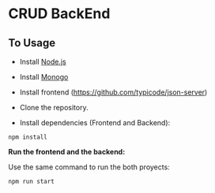 # CRUD BackEnd

## To Usage

- Install [Node.js](https://nodejs.org/es/)

- Install [Monogo](https://www.mongodb.com/try/download/community?tck=docs_server)

- Install frontend (https://github.com/typicode/json-server)

- Clone the repository.

- Install dependencies (Frontend and Backend):
```
npm install
```

**Run the frontend and the backend:**

Use the same command to run the both proyects: 
```
npm run start
```